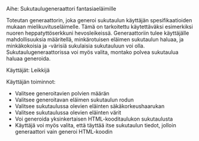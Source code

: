 Aihe: Sukutaulugeneraattori fantasiaeläimille

Toteutan generaattorin, joka generoi sukutaulun käyttäjän spesifikaatioiden mukaan mielikuvituseläimelle. Tämä on tarkoitettu käytettäväksi esimerkiksi nuoren heppatyttöserkkuni hevosleikeissä. Generaattoriin tulee käyttäjälle mahdollisuuksia määritellä, minkärotuisen eläimen sukutaulun haluaa, ja minkäkokoisia ja -värisiä sukulaisia sukutauluun voi olla. Sukutaulugeneraattorissa voi myös valita, montako polvea sukutaulua haluaa generoida.

Käyttäjät: Leikkijä

Käyttäjän toiminnot:
- Valitsee generoitavien polvien määrän
- Valitsee generoitavan eläimen sukutaulun rodun
- Valitsee sukutaulussa olevien eläinten säkäkorkeushaarukan
- Valitsee sukutaulussa olevien eläinten värit
- Voi generoida yksinkertaisen HTML-kooditaulukon sukutaulusta
- Käyttäjä voi myös valita, että täyttää itse sukutaulun tiedot, jolloin generaattori vain generoi HTML-koodin